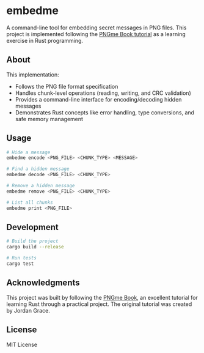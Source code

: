 # embedme

A command-line tool for embedding secret messages in PNG files. This project is implemented following the [PNGme Book tutorial](https://jrdngr.github.io/pngme_book/introduction.html) as a learning exercise in Rust programming.

## About

This implementation:
- Follows the PNG file format specification
- Handles chunk-level operations (reading, writing, and CRC validation)
- Provides a command-line interface for encoding/decoding hidden messages
- Demonstrates Rust concepts like error handling, type conversions, and safe memory management

## Usage

```bash
# Hide a message
embedme encode <PNG_FILE> <CHUNK_TYPE> <MESSAGE>

# Find a hidden message
embedme decode <PNG_FILE> <CHUNK_TYPE>

# Remove a hidden message
embedme remove <PNG_FILE> <CHUNK_TYPE>

# List all chunks
embedme print <PNG_FILE>
```

## Development

```bash
# Build the project
cargo build --release

# Run tests
cargo test
```

## Acknowledgments

This project was built by following the [PNGme Book](https://jrdngr.github.io/pngme_book/introduction.html), an excellent tutorial for learning Rust through a practical project. The original tutorial was created by Jordan Grace.

## License

MIT License